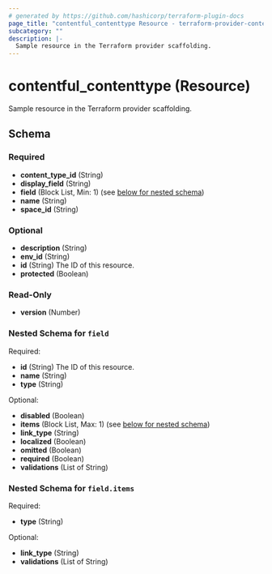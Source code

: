 ```yaml
---
# generated by https://github.com/hashicorp/terraform-plugin-docs
page_title: "contentful_contenttype Resource - terraform-provider-contentful"
subcategory: ""
description: |-
  Sample resource in the Terraform provider scaffolding.
---
```


# contentful_contenttype (Resource)

Sample resource in the Terraform provider scaffolding.



<!-- schema generated by tfplugindocs -->
## Schema

### Required

- **content_type_id** (String)
- **display_field** (String)
- **field** (Block List, Min: 1) (see [below for nested schema](#nestedblock--field))
- **name** (String)
- **space_id** (String)

### Optional

- **description** (String)
- **env_id** (String)
- **id** (String) The ID of this resource.
- **protected** (Boolean)

### Read-Only

- **version** (Number)

<a id="nestedblock--field"></a>
### Nested Schema for `field`

Required:

- **id** (String) The ID of this resource.
- **name** (String)
- **type** (String)

Optional:

- **disabled** (Boolean)
- **items** (Block List, Max: 1) (see [below for nested schema](#nestedblock--field--items))
- **link_type** (String)
- **localized** (Boolean)
- **omitted** (Boolean)
- **required** (Boolean)
- **validations** (List of String)

<a id="nestedblock--field--items"></a>
### Nested Schema for `field.items`

Required:

- **type** (String)

Optional:

- **link_type** (String)
- **validations** (List of String)


